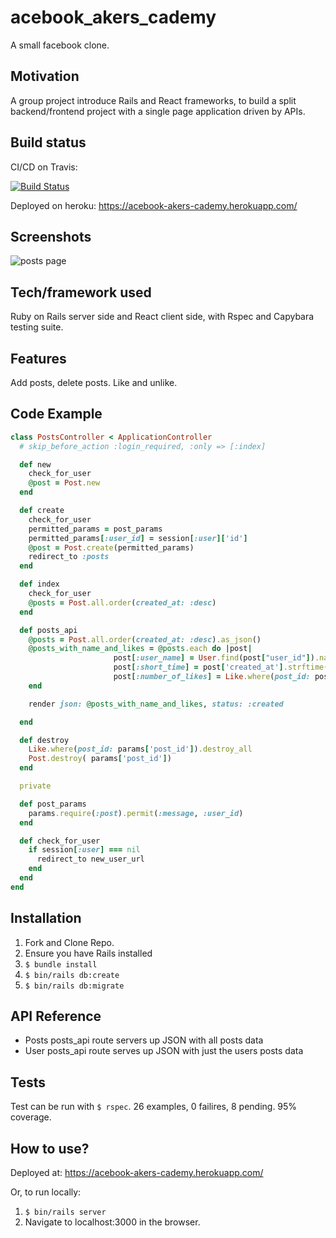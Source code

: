 # acebook_akers_cademy
A small facebook clone.

## Motivation
A group project introduce Rails and React frameworks, to build a split backend/frontend project with a single page application driven by APIs.

## Build status
CI/CD on Travis:

[![Build Status](https://travis-ci.com/sujee09/acebook-akers-cademy.svg?branch=master)](https://travis-ci.com/sujee09/acebook-akers-cademy)

Deployed on heroku: https://acebook-akers-cademy.herokuapp.com/

## Screenshots
![posts page](https://github.com/sujee09/acebook-akers-cademy/blob/master/screenshots/Screenshot%202021-02-07%20at%2017.30.33.png)

## Tech/framework used
Ruby on Rails server side and React client side, with Rspec and Capybara testing suite.

## Features
Add posts, delete posts. Like and unlike.

## Code Example
```Ruby
class PostsController < ApplicationController
  # skip_before_action :login_required, :only => [:index]

  def new
    check_for_user
    @post = Post.new
  end

  def create
    check_for_user
    permitted_params = post_params
    permitted_params[:user_id] = session[:user]['id']
    @post = Post.create(permitted_params)
    redirect_to :posts
  end

  def index
    check_for_user
    @posts = Post.all.order(created_at: :desc)
  end

  def posts_api
    @posts = Post.all.order(created_at: :desc).as_json()
    @posts_with_name_and_likes = @posts.each do |post|
                       post[:user_name] = User.find(post["user_id"]).name
                       post[:short_time] = post['created_at'].strftime('%H:%M - %d/%h')
                       post[:number_of_likes] = Like.where(post_id: post["id"]).length
    end

    render json: @posts_with_name_and_likes, status: :created

  end

  def destroy
    Like.where(post_id: params['post_id']).destroy_all
    Post.destroy( params['post_id'])
  end

  private

  def post_params
    params.require(:post).permit(:message, :user_id)
  end

  def check_for_user
    if session[:user] === nil
      redirect_to new_user_url
    end
  end
end
```

## Installation
1. Fork and Clone Repo.
2. Ensure you have Rails installed
3. `$ bundle install`
4. `$ bin/rails db:create`
5. `$ bin/rails db:migrate`

## API Reference

* Posts posts_api route servers up JSON with all posts data
* User posts_api route serves up JSON with just the users posts data

## Tests
Test can be run with `$ rspec`. 26 examples, 0 failires, 8 pending. 95% coverage.

## How to use?
Deployed at: https://acebook-akers-cademy.herokuapp.com/

Or, to run locally:

1. `$ bin/rails server`
2. Navigate to localhost:3000 in the browser.
